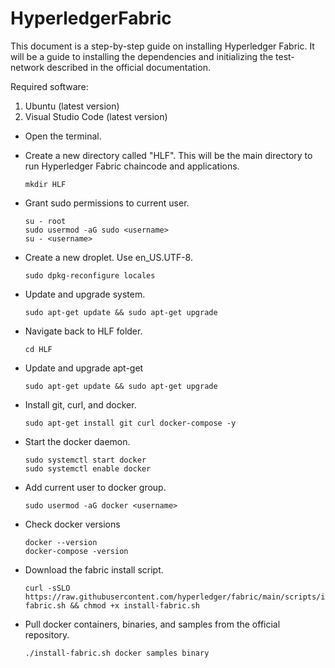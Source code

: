 # HyperledgerFabric

This document is a step-by-step guide on installing Hyperledger Fabric. It will be a guide to installing the dependencies and initializing the test-network described in the official documentation.

Required software:
1. Ubuntu (latest version)
2. Visual Studio Code (latest version)


* Open the terminal.
* Create a new directory called "HLF". This will be the main directory to run Hyperledger Fabric chaincode and applications.
  ```
  mkdir HLF
  ```
* Grant sudo permissions to current user.
  ```
  su - root
  sudo usermod -aG sudo <username>
  su - <username>
  ```
* Create a new droplet. Use en_US.UTF-8.
  ```
  sudo dpkg-reconfigure locales
  ```
* Update and upgrade system.
  ```
  sudo apt-get update && sudo apt-get upgrade
  ```
  
* Navigate back to HLF folder.
  ```
  cd HLF
  ```
* Update and upgrade apt-get
  ```
  sudo apt-get update && sudo apt-get upgrade
  ```
* Install git, curl, and docker.
  ```
  sudo apt-get install git curl docker-compose -y
  ```
* Start the docker daemon.
  ```
  sudo systemctl start docker
  sudo systemctl enable docker
  ```
* Add current user to docker group.
  ```
  sudo usermod -aG docker <username>
  ```
* Check docker versions
  ```
  docker --version
  docker-compose -version
  ```
* Download the fabric install script.
  ```
  curl -sSLO https://raw.githubusercontent.com/hyperledger/fabric/main/scripts/install-fabric.sh && chmod +x install-fabric.sh
  ```
* Pull docker containers, binaries, and samples from the official repository.
  ```
  ./install-fabric.sh docker samples binary
  ```

